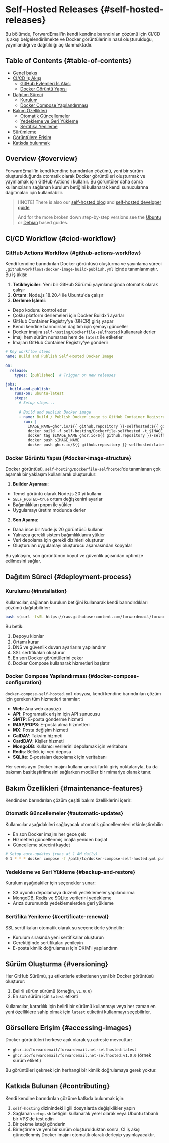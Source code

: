 # Self-Hosted Releases {#self-hosted-releases}

Bu bölümde, ForwardEmail'in kendi kendine barındırılan çözümü için CI/CD iş akışı belgelendirilmekte ve Docker görüntülerinin nasıl oluşturulduğu, yayınlandığı ve dağıtıldığı açıklanmaktadır.

## Table of Contents {#table-of-contents}

* [Genel bakış](#overview)
* [CI/CD İş Akışı](#cicd-workflow)
  * [GitHub Eylemleri İş Akışı](#github-actions-workflow)
  * [Docker Görüntü Yapısı](#docker-image-structure)
* [Dağıtım Süreci](#deployment-process)
  * [Kurulum](#installation)
  * [Docker Compose Yapılandırması](#docker-compose-configuration)
* [Bakım Özellikleri](#maintenance-features)
  * [Otomatik Güncellemeler](#automatic-updates)
  * [Yedekleme ve Geri Yükleme](#backup-and-restore)
  * [Sertifika Yenileme](#certificate-renewal)
* [Sürümleme](#versioning)
* [Görüntülere Erişim](#accessing-images)
* [Katkıda bulunmak](#contributing)

## Overview {#overview}

ForwardEmail'in kendi kendine barındırılan çözümü, yeni bir sürüm oluşturulduğunda otomatik olarak Docker görüntüleri oluşturmak ve yayınlamak için GitHub Actions'ı kullanır. Bu görüntüler daha sonra kullanıcıların sağlanan kurulum betiğini kullanarak kendi sunucularına dağıtmaları için kullanılabilir.

> \[!NOTE]
> There is also our [self-hosted blog](https://forwardemail.net/blog/docs/self-hosted-solution) and [self-hosted developer guide](https://forwardemail.net/self-hosted)
>
> And for the more broken down step-by-step versions see the [Ubuntu](https://forwardemail.net/guides/selfhosted-on-ubuntu) or [Debian](https://forwardemail.net/guides/selfhosted-on-debian) based guides.

## CI/CD Workflow {#cicd-workflow}

### GitHub Actions Workflow {#github-actions-workflow}

Kendi kendine barındırılan Docker görüntüsü oluşturma ve yayınlama süreci `.github/workflows/docker-image-build-publish.yml` içinde tanımlanmıştır. Bu iş akışı:

1. **Tetikleyiciler**: Yeni bir GitHub Sürümü yayınlandığında otomatik olarak çalışır
2. **Ortam**: Node.js 18.20.4 ile Ubuntu'da çalışır
3. **Derleme İşlemi**:
* Depo kodunu kontrol eder
* Çoklu platform derlemeleri için Docker Buildx'i ayarlar
* GitHub Container Registry'ye (GHCR) giriş yapar
* Kendi kendine barındırılan dağıtım için şemayı günceller
* Docker imajını `self-hosting/Dockerfile-selfhosted` kullanarak derler
* İmajı hem sürüm numarası hem de `latest` ile etiketler
* İmajları GitHub Container Registry'ye gönderir

```yaml
# Key workflow steps
name: Build and Publish Self-Hosted Docker Image

on:
  release:
    types: [published]  # Trigger on new releases

jobs:
  build-and-publish:
    runs-on: ubuntu-latest
    steps:
      # Setup steps...

      # Build and publish Docker image
      - name: Build / Publish Docker image to GitHub Container Registry
        run: |
          IMAGE_NAME=ghcr.io/${{ github.repository }}-selfhosted:${{ github.ref_name }}
          docker build -f self-hosting/Dockerfile-selfhosted -t $IMAGE_NAME .
          docker tag $IMAGE_NAME ghcr.io/${{ github.repository }}-selfhosted:latest
          docker push $IMAGE_NAME
          docker push ghcr.io/${{ github.repository }}-selfhosted:latest
```

### Docker Görüntü Yapısı {#docker-image-structure}

Docker görüntüsü, `self-hosting/Dockerfile-selfhosted`'de tanımlanan çok aşamalı bir yaklaşım kullanılarak oluşturulur:

1. **Builder Aşaması**:
* Temel görüntü olarak Node.js 20'yi kullanır
* `SELF_HOSTED=true` ortam değişkenini ayarlar
* Bağımlılıkları pnpm ile yükler
* Uygulamayı üretim modunda derler

2. **Son Aşama**:
* Daha ince bir Node.js 20 görüntüsü kullanır
* Yalnızca gerekli sistem bağımlılıklarını yükler
* Veri depolama için gerekli dizinleri oluşturur
* Oluşturulan uygulamayı oluşturucu aşamasından kopyalar

Bu yaklaşım, son görüntünün boyut ve güvenlik açısından optimize edilmesini sağlar.

## Dağıtım Süreci {#deployment-process}

### Kurulumu {#installation}

Kullanıcılar, sağlanan kurulum betiğini kullanarak kendi barındırdıkları çözümü dağıtabilirler:

```bash
bash <(curl -fsSL https://raw.githubusercontent.com/forwardemail/forwardemail.net/refs/heads/master/self-hosting/setup.sh)
```

Bu betik:

1. Depoyu klonlar
2. Ortamı kurar
3. DNS ve güvenlik duvarı ayarlarını yapılandırır
4. SSL sertifikaları oluşturur
5. En son Docker görüntülerini çeker
6. Docker Compose kullanarak hizmetleri başlatır

### Docker Compose Yapılandırması {#docker-compose-configuration}

`docker-compose-self-hosted.yml` dosyası, kendi kendine barındırılan çözüm için gereken tüm hizmetleri tanımlar:

* **Web**: Ana web arayüzü
* **API**: Programatik erişim için API sunucusu
* **SMTP**: E-posta gönderme hizmeti
* **IMAP/POP3**: E-posta alma hizmetleri
* **MX**: Posta değişim hizmeti
* **CalDAV**: Takvim hizmeti
* **CardDAV**: Kişiler hizmeti
* **MongoDB**: Kullanıcı verilerini depolamak için veritabanı
* **Redis**: Bellek içi veri deposu
* **SQLite**: E-postaları depolamak için veritabanı

Her servis aynı Docker imajını kullanır ancak farklı giriş noktalarıyla, bu da bakımın basitleştirilmesini sağlarken modüler bir mimariye olanak tanır.

## Bakım Özellikleri {#maintenance-features}

Kendinden barındırılan çözüm çeşitli bakım özelliklerini içerir:

### Otomatik Güncellemeler {#automatic-updates}

Kullanıcılar aşağıdakileri sağlayacak otomatik güncellemeleri etkinleştirebilir:

* En son Docker imajını her gece çek
* Hizmetleri güncellenmiş imajla yeniden başlat
* Güncelleme sürecini kaydet

```bash
# Setup auto-updates (runs at 1 AM daily)
0 1 * * * docker compose -f /path/to/docker-compose-self-hosted.yml pull && docker compose -f /path/to/docker-compose-self-hosted.yml up -d >> /var/log/autoupdate.log 2>&1
```

### Yedekleme ve Geri Yükleme {#backup-and-restore}

Kurulum aşağıdakiler için seçenekler sunar:

* S3 uyumlu depolamaya düzenli yedeklemeler yapılandırma
* MongoDB, Redis ve SQLite verilerini yedekleme
* Arıza durumunda yedeklemelerden geri yükleme

### Sertifika Yenileme {#certificate-renewal}

SSL sertifikaları otomatik olarak şu seçeneklerle yönetilir:

* Kurulum sırasında yeni sertifikalar oluşturun
* Gerektiğinde sertifikaları yenileyin
* E-posta kimlik doğrulaması için DKIM'i yapılandırın

## Sürüm Oluşturma {#versioning}

Her GitHub Sürümü, şu etiketlerle etiketlenen yeni bir Docker görüntüsü oluşturur:

1. Belirli sürüm sürümü (örneğin, `v1.0.0`)
2. En son sürüm için `latest` etiketi

Kullanıcılar, kararlılık için belirli bir sürümü kullanmayı veya her zaman en yeni özelliklere sahip olmak için `latest` etiketini kullanmayı seçebilirler.

## Görsellere Erişim {#accessing-images}

Docker görüntüleri herkese açık olarak şu adreste mevcuttur:

* `ghcr.io/forwardemail/forwardemail.net-selfhosted:latest`
* `ghcr.io/forwardemail/forwardemail.net-selfhosted:v1.0.0` (örnek sürüm etiketi)

Bu görüntüleri çekmek için herhangi bir kimlik doğrulamaya gerek yoktur.

## Katkıda Bulunan {#contributing}

Kendi kendine barındırılan çözüme katkıda bulunmak için:

1. `self-hosting` dizinindeki ilgili dosyalarda değişiklikler yapın
2. Sağlanan `setup.sh` betiğini kullanarak yerel olarak veya Ubuntu tabanlı bir VPS'de test edin
3. Bir çekme isteği gönderin
4. Birleştirme ve yeni bir sürüm oluşturulduktan sonra, CI iş akışı güncellenmiş Docker imajını otomatik olarak derleyip yayınlayacaktır.